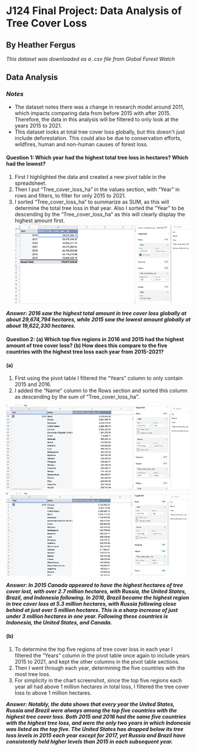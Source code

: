 # J124 Final Project: Data Analysis of Tree Cover Loss
## By Heather Fergus
*This dataset was downloaded as a .csv file from Global Forest Watch*
## Data Analysis
### *Notes*
* The dataset notes there was a change in research model around 2011, which impacts comparing data from before 2015 with after 2015. Therefore, the data in this analysis will be filtered to only look at the years 2015 to 2021. 
* This dataset looks at total tree cover loss globally, but this doesn't just include deforestation. This could also be due to conservation efforts, wildfires, human and non-human causes of forest loss. 

#### Question 1: Which year had the highest total tree loss in hectares? Which had the lowest?
1. First I highlighted the data and created a new pivot table in the spreadsheet. 
2. Then I put “Tree_cover_loss_ha” in the values section, with “Year” in rows and filters, to filter for only 2015 to 2021. 
3. I sorted “Tree_cover_loss_ha” to summarize as SUM, as this will determine the total tree loss in that year. Also I sorted the “Year” to be descending by the “Tree_cover_loss_ha” as this will clearly display the highest amount first.
![Year With Most and Least Tree Loss](Question_1.png)

**_Answer: 2016 saw the highest total amount in tree cover loss globally at about 29,674,794 hectares, while 2015 saw the lowest amount globally at about 19,622,330 hectares._**


#### Question 2: (a) Which top five regions in 2016 and 2015 had the highest amount of tree cover loss? (b) How does this compare to the five countries with the highest tree loss each year from 2015-2021? 
#### (a)
1. First using the pivot table I filtered the “Years” column to only contain 2015 and 2016. 
2. I added the “Name” column to the Rows section and sorted this column as descending by the sum of “Tree_cover_loss_ha”. 

![Top Five Regions 2016](Question2a.png)
![Top Five Regions 2015](Question2aPic2.png)

**_Answer: In 2015 Canada appeared to have the highest hectares of tree cover lost, with over 2.7 million hectares, with Russia, the United States, Brazil, and Indonesia following. In 2016, Brazil became the highest region in tree cover loss at 5.3 million hectares, with Russia following close behind at just over 5 million hectares. This is a sharp increase of just under 3 million hectares in one year. Following these countries is Indonesia, the United States, and Canada._**

#### (b) 
1. To determine the top five regions of tree cover loss in each year I filtered the “Years” column in the pivot table once again to include years 2015 to 2021, and kept the other columns in the pivot table sections. 
2. Then I went through each year, determining the five countries with the most tree loss. 
3. For simplicity in the chart screenshot, since the top five regions each year all had above 1 million hectares in total loss, I filtered the tree cover loss to above 1 million hectares. 



**_Answer: Notably, the data shows that every year the United States, Russia and Brazil were always among the top five countries with the highest tree cover loss. Both 2015 and 2016 had the same five countries with the highest tree loss, and were the only two years in which Indonesia was listed as the top five. The United States has dropped below its tree loss levels in 2015 each year except for 2017, yet Russia and Brazil have consistently held higher levels than 2015 in each subsequent year._**


